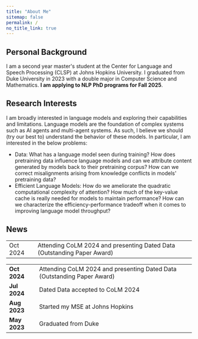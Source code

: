 ```yaml
---
title: "About Me"
sitemap: false
permalink: /
no_title_link: true
---
```


<link rel="stylesheet" href="../assets/style.css">

Personal Background
---
I am a second year master's student at the Center for Language and Speech Processing (CLSP) at Johns Hopkins University. I graduated from Duke University in 2023 with a double major in Computer Science and Mathematics. **I am applying to NLP PhD programs for Fall 2025**.

Research Interests
--- 

I am broadly interested in language models and exploring their capabilities and limitations. Language models are the foundation of complex systems such as AI agents and multi-agent systems. As such, I believe we should (try our best to) understand the behavior of these models. In particular, I am interested in the below problems:
  - Data: What has a language model seen during training? How does pretraining data influence language models and can we attribute content generated by models back to their pretraining corpus? How can we correct misalignments arising from knowledge conflicts in models' pretraining data?
  - Efficient Language Models: How do we ameliorate the quadratic computational complexity of attention? How much of the key-value cache is really needed for models to maintain performance? How can we characterize the efficiency-performance tradeoff when it comes to improving language model throughput?

News
---

<table>
	<tr>
		<td>Oct 2024</td><td>Attending CoLM 2024 and presenting Dated Data (Outstanding Paper Award)</td>
	</tr>
</table>

| | |
| --- | :--- |
|**Oct 2024** | Attending CoLM 2024 and presenting Dated Data (Outstanding Paper Award) |
|**Jul 2024** | Dated Data accepted to CoLM 2024 |
|**Aug 2023** | Started my MSE at Johns Hopkins |
|**May 2023** | Graduated from Duke |
